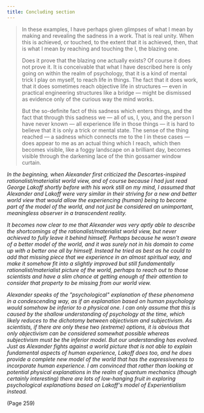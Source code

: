 ```yaml
---
title: Concluding section
---
```


> In these examples, I have perhaps given glimpses of what I mean by making and revealing the sadness in a work. That is real unity. When this is achieved, or touched, to the extent that it is achieved, then, that is what I mean by reaching and touching the I, the blazing one.
> 
> Does it prove that the blazing one actually exists? Of course it does not prove it. It is conceivable that what I have described here is only going on within the realm of psychology, that it is a kind of mental trick I play on myself, to reach life in things. The fact that it does work, that it does sometimes reach objective life in structures — even in practical engineering structures like a bridge — might be dismissed as evidence only of the curious way the mind works.
> 
> But the so-definite fact of this sadness which enters things, and the fact that through this sadness we — all of us, I, you, and the person I have never known — all experience life in those things — it is hard to believe that it is only a trick or mental state. The sense of the thing reached — a sadness which connects me to the I in these cases — does appear to me as an actual thing which I reach, which then becomes visible, like a foggy landscape on a brilliant day, becomes visible through the darkening lace of the thin gossamer window curtain.

*In the beginning, when Alexander first criticized the Descartes-inspired rationalist/materialist world view, and of course because I had just read George Lakoff shortly before with his work still on my mind, I assumed that Alexander and Lakoff were very similar in their striving for a new and better world view that would allow the experiencing (human) being to become part of the model of the world, and not just be considered an unimportant, meaningless observer in a transcendent reality.*

*It becomes now clear to me that Alexander was very aptly able to describe the shortcomings of the rationalist/materialist world view, but never achieved to fully leave it behind himself. Perhaps because he wasn't aware of a better model of the world, and it was surely not in his domain to come up with a better one all by himself. Instead he tried as best as he could to add that missing piece that we experience in an almost spiritual way, and make it somehow fit into a slightly improved but still fundamentally rationalist/materialist picture of the world, perhaps to reach out to those scientists and have a slim chance at getting enough of their attention to consider that property to be missing from our world view.*

*Alexander speaks of the "psychological" explanation of these phenomena in a condescending way, as if an explanation based on human psychology would somehow be inferior to a physical one. I can only assume that this is caused by the shallow understanding of psychology at the time, which likely reduces to the dichotomy between objectivism and subjectivism. As scientists, if there are only these two (extreme) options, it is obvious that only objectivism can be considered somewhat possible whereas subjectivism must be the inferior model. But our understanding has evolved. Just as Alexander fights against a world picture that is not able to explain fundamental aspects of human experience, Lakoff does too, and he does provide a complete new model of the world that has the expressiveness to incorporate human experience. I am convinced that rather than looking at potential physical explanations in the realm of quantum mechanics (though certainly interesting) there are lots of low-hanging fruit in exploring psychological explanations based on Lakoff's model of Experientialism instead.* 

(Page 259)